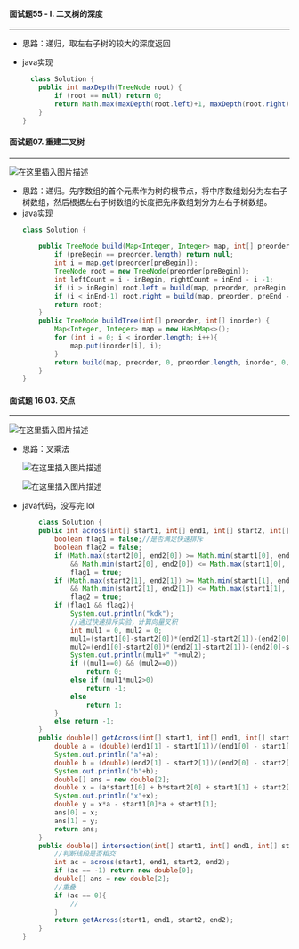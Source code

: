 #### 面试题55 - I. 二叉树的深度
---
- 思路：递归，取左右子树的较大的深度返回
- java实现

  ```java
    class Solution {
      public int maxDepth(TreeNode root) {
          if (root == null) return 0;
          return Math.max(maxDepth(root.left)+1, maxDepth(root.right)+1);
      }
  }
  ```
  
  
#### 面试题07. 重建二叉树
---
![在这里插入图片描述](https://img-blog.csdnimg.cn/20200502204811566.png?x-oss-process=image/watermark,type_ZmFuZ3poZW5naGVpdGk,shadow_10,text_aHR0cHM6Ly9ibG9nLmNzZG4ubmV0L0RvbmdaaGFuQ2Fp,size_16,color_FFFFFF,t_70)
- 思路：递归。先序数组的首个元素作为树的根节点，将中序数组划分为左右子树数组，然后根据左右子树数组的长度把先序数组划分为左右子树数组。
- java实现
	```java
	class Solution {
	    
	    public TreeNode build(Map<Integer, Integer> map, int[] preorder, int preBegin, int preEnd, int[]inorder, int inBegin, int inEnd){
	        if (preBegin == preorder.length) return null;
	        int i = map.get(preorder[preBegin]);
	        TreeNode root = new TreeNode(preorder[preBegin]);
	        int leftCount = i - inBegin, rightCount = inEnd - i -1;
	        if (i > inBegin) root.left = build(map, preorder, preBegin + 1, preBegin + leftCount + 1, inorder, inBegin, i);
	        if (i < inEnd-1) root.right = build(map, preorder, preEnd - rightCount, preEnd, inorder, i+1, inEnd);           
	        return root;
	    }
	    public TreeNode buildTree(int[] preorder, int[] inorder) {
	        Map<Integer, Integer> map = new HashMap<>();
	        for (int i = 0; i < inorder.length; i++){
	            map.put(inorder[i], i);
	        }
	        return build(map, preorder, 0, preorder.length, inorder, 0, inorder.length);
	    }
	}
	```

#### 面试题 16.03. 交点
---
![在这里插入图片描述](https://img-blog.csdnimg.cn/2020050301423516.png?x-oss-process=image/watermark,type_ZmFuZ3poZW5naGVpdGk,shadow_10,text_aHR0cHM6Ly9ibG9nLmNzZG4ubmV0L0RvbmdaaGFuQ2Fp,size_16,color_FFFFFF,t_70)

- 思路：叉乘法

  ![在这里插入图片描述](https://img-blog.csdnimg.cn/20200503014809543.png?x-oss-process=image/watermark,type_ZmFuZ3poZW5naGVpdGk,shadow_10,text_aHR0cHM6Ly9ibG9nLmNzZG4ubmV0L0RvbmdaaGFuQ2Fp,size_16,color_FFFFFF,t_70)


	![在这里插入图片描述](https://img-blog.csdnimg.cn/20200503014906223.png?x-oss-process=image/watermark,type_ZmFuZ3poZW5naGVpdGk,shadow_10,text_aHR0cHM6Ly9ibG9nLmNzZG4ubmV0L0RvbmdaaGFuQ2Fp,size_16,color_FFFFFF,t_70)

- java代码，没写完 lol

	```java
		class Solution {
	    public int across(int[] start1, int[] end1, int[] start2, int[] end2){
	        boolean flag1 = false;//是否满足快速排斥
	        boolean flag2 = false;
	        if (Math.max(start2[0], end2[0]) >= Math.min(start1[0], end1[0]) 
	            && Math.min(start2[0], end2[0]) <= Math.max(start1[0], end1[0]))
	            flag1 = true;
	        if (Math.max(start2[1], end2[1]) >= Math.min(start1[1], end1[1]) 
	            && Math.min(start2[1], end2[1]) <= Math.max(start1[1], end1[1]))
	            flag2 = true;
	        if (flag1 && flag2){
	            System.out.println("kdk");
	            //通过快速排斥实验，计算向量叉积
	            int mul1 = 0, mul2 = 0;
	            mul1=(start1[0]-start2[0])*(end2[1]-start2[1])-(end2[0]-start2[0])*(start1[1]-start2[1]); 
	            mul2=(end1[0]-start2[0])*(end2[1]-start2[1])-(end2[0]-start2[0])*(end1[1]-start2[1]); 
	            System.out.println(mul1+" "+mul2);
	            if ((mul1==0) && (mul2==0))
	                return 0;
	            else if (mul1*mul2>0)
	                return -1;
	            else
	                return 1;
	        }
	        else return -1;
	    }
	    public double[] getAcross(int[] start1, int[] end1, int[] start2, int[] end2){
	        double a = (double)(end1[1] - start1[1])/(end1[0] - start1[0]);
	        System.out.println("a"+a);
	        double b = (double)(end2[1] - start2[1])/(end2[0] - start2[0]);
	        System.out.println("b"+b);
	        double[] ans = new double[2];
	        double x = (a*start1[0] + b*start2[0] + start1[1] + start2[1])/(a-b);
	        System.out.println("x"+x);
	        double y = x*a - start1[0]*a + start1[1];
	        ans[0] = x;
	        ans[1] = y;
	        return ans;
	    }
	    public double[] intersection(int[] start1, int[] end1, int[] start2, int[] end2) {
	        //判断线段是否相交
	        int ac = across(start1, end1, start2, end2);
	        if (ac == -1) return new double[0];
	        double[] ans = new double[2];
	        //重叠
	        if (ac == 0){
	            //
	        }
	        return getAcross(start1, end1, start2, end2);
	    }
	}
	```
